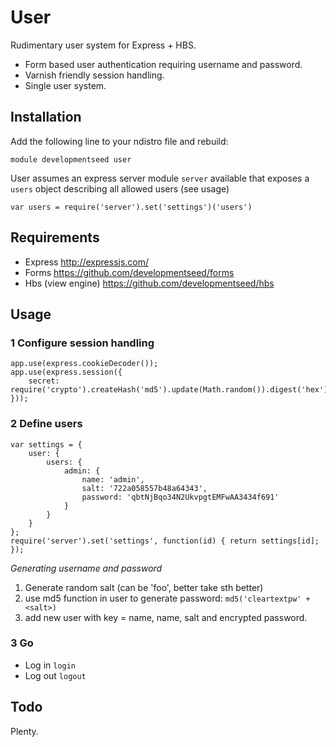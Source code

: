 
# User

Rudimentary user system for Express + HBS.

- Form based user authentication requiring username and password.
- Varnish friendly session handling.
- Single user system.

## Installation

Add the following line to your ndistro file and rebuild:

    module developmentseed user

User assumes an express server module `server` available that exposes a
`users` object describing all allowed users (see usage)

    var users = require('server').set('settings')('users')

## Requirements

- Express http://expressjs.com/
- Forms https://github.com/developmentseed/forms
- Hbs (view engine) https://github.com/developmentseed/hbs

## Usage

### 1 Configure session handling

    app.use(express.cookieDecoder());
    app.use(express.session({
        secret: require('crypto').createHash('md5').update(Math.random()).digest('hex')
    }));

### 2 Define users

    var settings = {
        user: {
            users: {
                admin: {
                    name: 'admin',
                    salt: '722a058557b48a64343',
                    password: 'qbtNjBqo34N2UkvpgtEMFwAA3434f691'
                }
            }
        }
    };
    require('server').set('settings', function(id) { return settings[id]; });

*Generating username and password*

1. Generate random salt (can be 'foo', better take sth better)
2. use md5 function in user to generate password: `md5('cleartextpw' + <salt>)`
3. add new user with key = name, name, salt and encrypted password.

### 3 Go

- Log in `login`
- Log out `logout`

## Todo

Plenty.

